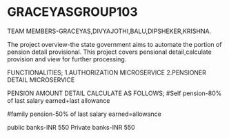 # GRACEYASGROUP103
TEAM MEMBERS-GRACEYAS,DIVYAJOTHI,BALU,DIPSHEKER,KRISHNA.

The project overview-the state government aims to automate the portion of pension detail provisional.
This project covers pensional detail,calculate provision and view for further processing.

FUNCTIONALITIES;
1.AUTHORIZATION MICROSERVICE
2.PENSIONER DETAIL MICROSERVICE


PENSION AMOUNT DETAIL CALCULATE AS FOLLOWS;
#Self pension-80% of last salary earned+last allowance

#family pension-50% of last salary earned=allowance

public banks-INR 550
Private banks-INR 550
